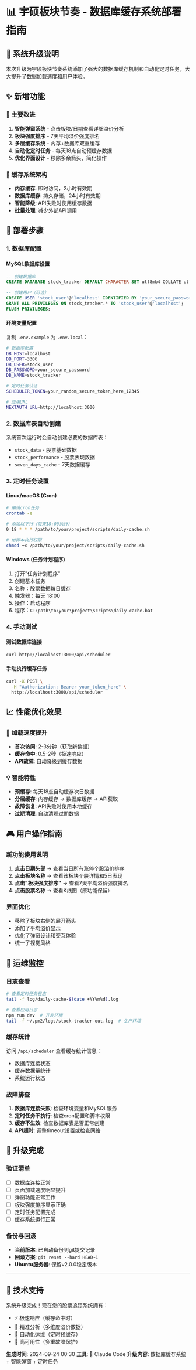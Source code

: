 # 📊 宇硕板块节奏 - 数据库缓存系统部署指南

## 🎯 系统升级说明

本次升级为宇硕板块节奏系统添加了强大的数据库缓存机制和自动化定时任务，大大提升了数据加载速度和用户体验。

## ✨ 新增功能

### 🔧 主要改进
1. **智能弹窗系统** - 点击板块/日期查看详细溢价分析
2. **板块强度排序** - 7天平均溢价强度排名
3. **多层缓存系统** - 内存+数据库双重缓存
4. **自动化定时任务** - 每天18点自动预缓存数据
5. **优化界面设计** - 移除多余箭头，简化操作

### 💾 缓存系统架构
- **内存缓存**: 即时访问，2小时有效期
- **数据库缓存**: 持久存储，24小时有效期
- **智能降级**: API失败时使用缓存数据
- **批量处理**: 减少外部API调用

## 🚀 部署步骤

### 1. 数据库配置

#### MySQL数据库设置
```sql
-- 创建数据库
CREATE DATABASE stock_tracker DEFAULT CHARACTER SET utf8mb4 COLLATE utf8mb4_unicode_ci;

-- 创建用户（可选）
CREATE USER 'stock_user'@'localhost' IDENTIFIED BY 'your_secure_password';
GRANT ALL PRIVILEGES ON stock_tracker.* TO 'stock_user'@'localhost';
FLUSH PRIVILEGES;
```

#### 环境变量配置
复制 `.env.example` 为 `.env.local`：

```bash
# 数据库配置
DB_HOST=localhost
DB_PORT=3306
DB_USER=stock_user
DB_PASSWORD=your_secure_password
DB_NAME=stock_tracker

# 定时任务认证
SCHEDULER_TOKEN=your_random_secure_token_here_12345

# 应用URL
NEXTAUTH_URL=http://localhost:3000
```

### 2. 数据库表自动创建
系统首次运行时会自动创建必要的数据库表：
- `stock_data` - 股票基础数据
- `stock_performance` - 股票表现数据
- `seven_days_cache` - 7天数据缓存

### 3. 定时任务设置

#### Linux/macOS (Cron)
```bash
# 编辑cron任务
crontab -e

# 添加以下行（每天18:00执行）
0 18 * * * /path/to/your/project/scripts/daily-cache.sh

# 给脚本执行权限
chmod +x /path/to/your/project/scripts/daily-cache.sh
```

#### Windows (任务计划程序)
1. 打开"任务计划程序"
2. 创建基本任务
3. 名称：股票数据每日缓存
4. 触发器：每天 18:00
5. 操作：启动程序
6. 程序：`C:\path\to\your\project\scripts\daily-cache.bat`

### 4. 手动测试

#### 测试数据库连接
```bash
curl http://localhost:3000/api/scheduler
```

#### 手动执行缓存任务
```bash
curl -X POST \
  -H "Authorization: Bearer your_token_here" \
  http://localhost:3000/api/scheduler
```

## 📈 性能优化效果

### 🚀 加载速度提升
- **首次访问**: 2-3分钟（获取新数据）
- **缓存命中**: 0.5-2秒（极速响应）
- **API故障**: 自动降级到缓存数据

### 💡 智能特性
- **预缓存**: 每天18点自动缓存次日数据
- **分层缓存**: 内存缓存 → 数据库缓存 → API获取
- **故障恢复**: API失败时使用本地缓存
- **过期清理**: 自动清理过期数据

## 🎮 用户操作指南

### 新功能使用说明
1. **点击日期头部** → 查看当日所有涨停个股溢价排序
2. **点击板块名称** → 查看该板块个股详情和5日表现
3. **点击"板块强度排序"** → 查看7天平均溢价强度排名
4. **点击股票名称** → 查看K线图（原功能保留）

### 界面优化
- 移除了板块右侧的展开箭头
- 添加了平均溢价显示
- 优化了弹窗设计和交互体验
- 统一了视觉风格

## 🔧 运维监控

### 日志查看
```bash
# 查看定时任务日志
tail -f log/daily-cache-$(date +%Y%m%d).log

# 查看应用日志
npm run dev  # 开发环境
tail -f ~/.pm2/logs/stock-tracker-out.log  # 生产环境
```

### 缓存统计
访问 `/api/scheduler` 查看缓存统计信息：
- 数据库连接状态
- 缓存数据量统计
- 系统运行状态

### 故障排查
1. **数据库连接失败**: 检查环境变量和MySQL服务
2. **定时任务不执行**: 检查cron配置和脚本权限
3. **缓存不生效**: 检查数据库表是否正常创建
4. **API超时**: 调整timeout设置或检查网络

## 🎉 升级完成

### 验证清单
- [ ] 数据库连接正常
- [ ] 页面加载速度明显提升
- [ ] 弹窗功能正常工作
- [ ] 板块强度排序显示正确
- [ ] 定时任务配置完成
- [ ] 缓存系统运行正常

### 备份与回滚
- **当前版本**: 已自动备份到git提交记录
- **回滚方案**: `git reset --hard HEAD~1`
- **Ubuntu服务器**: 保留v2.0.0稳定版本

---

## 🤖 技术支持

系统升级完成！现在您的股票追踪系统拥有：
- ⚡ 极速响应（缓存命中时）
- 🎯 精准分析（多维度溢价数据）
- 🔄 自动化运维（定时预缓存）
- 💪 高可用性（多重故障保护）

**生成时间**: 2024-09-24 00:30
**工具**: 🤖 Claude Code
**升级内容**: 数据库缓存系统 + 智能弹窗 + 定时任务